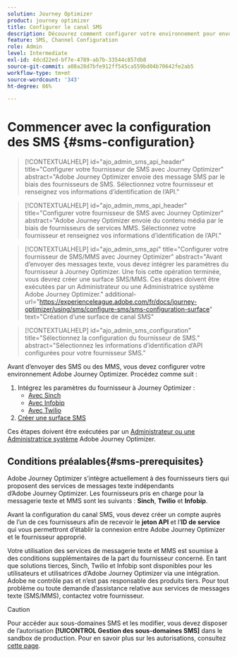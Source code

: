 ```yaml
---
solution: Journey Optimizer
product: journey optimizer
title: Configurer le canal SMS
description: Découvrez comment configurer votre environnement pour envoyer des messages texte avec Journey Optimizer.
feature: SMS, Channel Configuration
role: Admin
level: Intermediate
exl-id: 4dcd22ed-bf7e-4789-ab7b-33544c857db8
source-git-commit: a08a28d7bfe912ff545ca559bd04b70642fe2ab5
workflow-type: tm+mt
source-wordcount: '343'
ht-degree: 86%

---
```


# Commencer avec la configuration des SMS {#sms-configuration}

>[!CONTEXTUALHELP]
>id="ajo_admin_sms_api_header"
>title="Configurer votre fournisseur de SMS avec Journey Optimizer"
>abstract="Adobe Journey Optimizer envoie des message SMS par le biais des fournisseurs de SMS. Sélectionnez votre fournisseur et renseignez vos informations d’identification de l’API."

>[!CONTEXTUALHELP]
>id="ajo_admin_mms_api_header"
>title="Configurer votre fournisseur de SMS avec Journey Optimizer"
>abstract="Adobe Journey Optimizer envoie du contenu média par le biais de fournisseurs de services MMS. Sélectionnez votre fournisseur et renseignez vos informations d’identification de l’API."

>[!CONTEXTUALHELP]
>id="ajo_admin_sms_api"
>title="Configurer votre fournisseur de SMS/MMS avec Journey Optimizer"
>abstract="Avant d’envoyer des messages texte, vous devez intégrer les paramètres du fournisseur à Journey Optimizer. Une fois cette opération terminée, vous devrez créer une surface SMS/MMS. Ces étapes doivent être exécutées par un Administrateur ou une Administratrice système Adobe Journey Optimizer."
>additional-url="https://experienceleague.adobe.com/fr/docs/journey-optimizer/using/sms/configure-sms/sms-configuration-surface" text="Création d’une surface de canal SMS"

>[!CONTEXTUALHELP]
>id="ajo_admin_sms_configuration"
>title="Sélectionnez la configuration du fournisseur de SMS."
>abstract="Sélectionnez les informations d’identification d’API configurées pour votre fournisseur SMS."

Avant d’envoyer des SMS ou des MMS, vous devez configurer votre environnement Adobe Journey Optimizer. Procédez comme suit :

1. Intégrez les paramètres du fournisseur à Journey Optimizer :
   * [Avec Sinch](sms-configuration-sinch.md)
   * [Avec Infobip](sms-configuration-infobip.md)
   * [Avec Twilio](sms-configuration-twilio.md)
1. [Créer une surface SMS](sms-configuration-surface.md)

Ces étapes doivent être exécutées par un [Administrateur ou une Administratrice système](../start/path/administrator.md) Adobe Journey Optimizer.

## Conditions préalables{#sms-prerequisites}

Adobe Journey Optimizer s’intègre actuellement à des fournisseurs tiers qui proposent des services de messages texte indépendants d’Adobe Journey Optimizer. Les fournisseurs pris en charge pour la messagerie texte et MMS sont les suivants : **Sinch**, **Twilio** et **Infobip**.

Avant la configuration du canal SMS, vous devez créer un compte auprès de l’un de ces fournisseurs afin de recevoir le **jeton API** et l’**ID de service** qui vous permettront d’établir la connexion entre Adobe Journey Optimizer et le fournisseur approprié.

Votre utilisation des services de messagerie texte et MMS est soumise à des conditions supplémentaires de la part du fournisseur concerné. En tant que solutions tierces, Sinch, Twilio et Infobip sont disponibles pour les utilisateurs et utilisatrices d’Adobe Journey Optimizer via une intégration. Adobe ne contrôle pas et n’est pas responsable des produits tiers. Pour tout problème ou toute demande d’assistance relative aux services de messages texte (SMS/MMS), contactez votre fournisseur.

>[!CAUTION]
>
>Pour accéder aux sous-domaines SMS et les modifier, vous devez disposer de l’autorisation **[!UICONTROL Gestion des sous-domaines SMS]** dans le sandbox de production. Pour en savoir plus sur les autorisations, consultez [cette page](../administration/high-low-permissions.md#administration-permissions).
>

